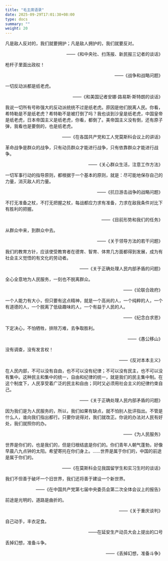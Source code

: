 ```yaml
---
title: "毛主席语录"
date: 2025-09-29T17:01:38+08:00
type: docs
summary: ""
weight: 20
---
```


凡是敌人反对的，我们就要拥护；凡是敌人拥护的，我们就要反对。

<p align="right">——《和中央社、扫荡报、新民报三记者的谈话》</p>

枪杆子里面出政权！

<p align="right">——《战争和战略问题》</p>

一切反动派都是纸老虎。

<p align="right">——《和美国记者安娜·路易斯·斯特朗的谈话》</p>

我说一切所有号称强大的反动派统统不过是纸老虎。原因是他们脱离人民。你看，希特勒是不是纸老虎？希特勒不是被打倒了吗？我也谈到沙皇是纸老虎，中国皇帝是纸老虎，日本帝国主义是纸老虎，你看，都倒了。美帝国主义没有倒，还有原子弹，我看也是要倒的，也是纸老虎。

<p align="right">——《在各国共产党和工人党莫斯科会议上的讲话》</p>

革命战争是群众的战争，只有动员群众才能进行战争，只有依靠群众才能进行战争。

<p align="right">——《关心群众生活，注意工作方法》</p>

一切军事行动的指导原则，都根据于一个基本的原则，就是：尽可能地保存自己的力量，消灭敌人的力量。

<p align="right">——《抗日游击战争的战略问题》</p>

不打无准备之杖，不打无把握之杖，每战都应力求有准备，力求在敌我条件对比下有胜利的把握。

<p align="right">——《目前形势和我们的任务》</p>

从群众中来，到群众中去。

<p align="right">——《关于领导方法的若干问题》</p>

我们的教育方针，应该使受教育者在德育、智育、体育几方面都得到发展，成为有社会主义觉悟的有文化的劳动者。

<p align="right">——《关于正确处理人民内部矛盾的问题》</p>

全心全意地为人民服务，一刻也不脱离群众。

<p align="right">——《论联合政府》</p>

一个人能力有大小，但只要有这点精神，就是一个高尚的人，一个纯粹的人，一个有道德的人，一个脱离了低级趣味的人，一个有益于人民的人。

<p align="right">——《纪念白求恩》</p>

下定决心，不怕牺牲，排除万难，去争取胜利。

<p align="right">——《愚公移山》</p>

没有调查，没有发言权！

<p align="right">——《反对本本主义》</p>

在人民内部，不可以没有自由，也不可以没有纪律；不可以没有民主，也不可以没有集中。这种民主和集中的统一，自由和纪律的统一，就是我们的民主集中制。在这个制度下，人民享受着广泛的民主和自由；同时又必须用社会主义的纪律约束自己。

<p align="right">——《关于正确处理人民内部矛盾的问题》</p>

因为我们是为人民服务的，所以，我们如果有缺点，就不怕别人批评指出。不管是什么人，谁向我们指出都行。只要你说得对，我们就改正。你说的办法对人民有好处，我们就照你的办。

<p align="right">——《为人民服务》</p>

世界是你们的，也是我们的，但是归根结底是你们的。你们青年人朝气蓬勃，好像早晨八九点钟的太阳。希望寄托在你们身上。……世界是属于你们的，中国的前途是属于你们的。

<p align="right">——《在莫斯科会见我国留学生和实习生时的谈话》</p>

我们不但善于破坏一个旧世界，我们还将善于建设一个新世界。

<p align="right">——《在中国共产党第七届中央委员会第二次全体会议上的报告》</p>

前途是光明的，道路是曲折的。

<p align="right">——《关于重庆谈判》</p>

自己动手，丰衣足食。

<p align="right">——在延安生产动员大会上提出的口号</p>

丢掉幻想，准备斗争。

<p align="right">——《丢掉幻想，准备斗争》</p>
